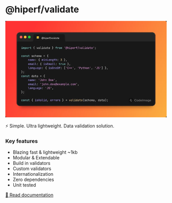 # @hiperf/validate

![Hero image](https://raw.githubusercontent.com/hiperf/validate/main/hero.webp)

⚡ Simple. Ultra lightweight. Data validation solution.

### Key features

- Blazing fast & lightweight ~1kb
- Modular & Extendable
- Build in validators
- Custom validators
- Internationalization
- Zero dependencies
- Unit tested

[🔗 Read documentation](https://hiperf.github.io/validate/)